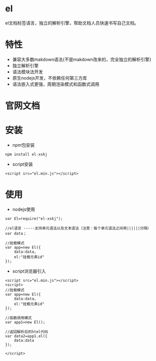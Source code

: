 # el
el文档标签语言，独立的解析引擎，帮助文档人员快速书写自己文档。

# 特性
* 兼容大多数makdown语法{不是makdown改来的，完全独立的解析引擎}
* 独立解析引擎
* 语法模块法开发
* 原生nodejs开发，不依赖任何第三方库
* 语法嵌入式更强，周期渲染模式和函数式调用

# 官网文档

# 安装
* npm包安装
```
npm install el-xskj
```
* script安装
```
<script src="el.min.js"></script>
```
# 使用
* nodejs使用
```
var El=require("el-xskj");

//el语言 -----支持单元语法以及文本语法（注意：每个单元语法之间用||||||分隔）
var data；

//挂载模式
var app=new El({
    data:data,
    el:"挂载元素id"
});
```
* script浏览器引入
```
<script src="el.min.js"></script>
<script>
//挂载模式
var app=new El({
    data:data,
    el:"挂载元素id"
});

//函数调用模式
var app1=new El();

//返回解析后的html代码
var data2=app1.el({
    data:data
});

</script>
```



